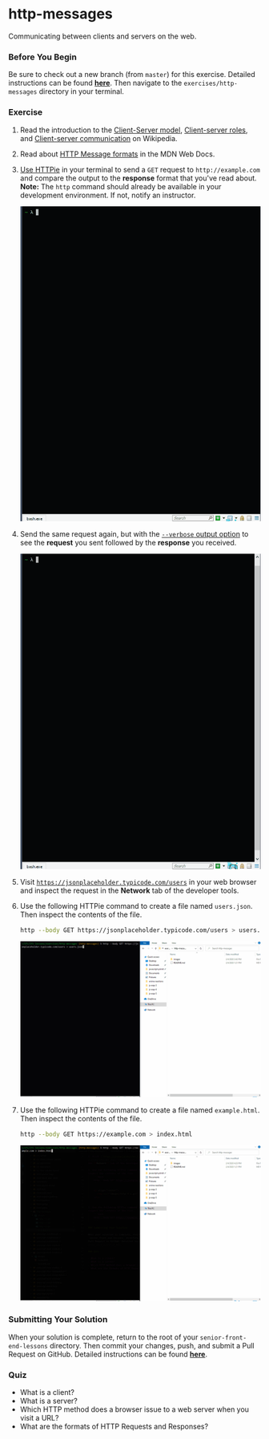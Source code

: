 # http-messages

Communicating between clients and servers on the web.

### Before You Begin

Be sure to check out a new branch (from `master`) for this exercise. Detailed instructions can be found [**here**](../../guides/before-each-exercise.md). Then navigate to the `exercises/http-messages` directory in your terminal.

### Exercise

1. Read the introduction to the [Client-Server model](https://en.wikipedia.org/wiki/Client%E2%80%93server_model), [Client-server roles](https://en.wikipedia.org/wiki/Client%E2%80%93server_model#Client_and_server_role), and [Client-server communication](https://en.wikipedia.org/wiki/Client%E2%80%93server_model#Client_and_server_communication) on Wikipedia.

1. Read about [HTTP Message formats](https://developer.mozilla.org/en-US/docs/Web/HTTP/Messages) in the MDN Web Docs.
1. [Use HTTPie](https://httpie.org/doc#usage) in your terminal to send a `GET` request to `http://example.com` and compare the output to the **response** format that you've read about. **Note:** The `http` command should already be available in your development environment. If not, notify an instructor.

    <p align="center">
      <img src="images/http-1-1.gif" alt="http-1">
    </p>

1. Send the same request again, but with the [`--verbose` output option](https://httpie.org/doc#output-options) to see the **request** you sent followed by the **response** you received.

    <p align="center">
      <img src="images/http-3-1.gif" alt="http-1">
    </p>

1. Visit [`https://jsonplaceholder.typicode.com/users`](https://jsonplaceholder.typicode.com/users) in your web browser and inspect the request in the **Network** tab of the developer tools.

1. Use the following HTTPie command to create a file named `users.json`. Then inspect the contents of the file.
    ```bash
    http --body GET https://jsonplaceholder.typicode.com/users > users.json
    ```

    <p align="center">
      <img src="images/http-4-1.gif" alt="http-1">
    </p>


1. Use the following HTTPie command to create a file named `example.html`. Then inspect the contents of the file.
    ```bash
    http --body GET https://example.com > index.html
    ```

    <p align="center">
      <img src="images/http-5-1.gif" alt="http-1">
    </p>


### Submitting Your Solution

When your solution is complete, return to the root of your `senior-front-end-lessons` directory. Then commit your changes, push, and submit a Pull Request on GitHub. Detailed instructions can be found [**here**](../../guides/after-each-exercise.md).

### Quiz

- What is a client?
- What is a server?
- Which HTTP method does a browser issue to a web server when you visit a URL?
- What are the formats of HTTP Requests and Responses?

